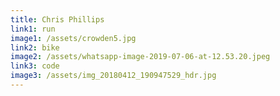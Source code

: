 ```yaml
---
title: Chris Phillips
link1: run
image1: /assets/crowden5.jpg
link2: bike
image2: /assets/whatsapp-image-2019-07-06-at-12.53.20.jpeg
link3: code
image3: /assets/img_20180412_190947529_hdr.jpg
---
```


